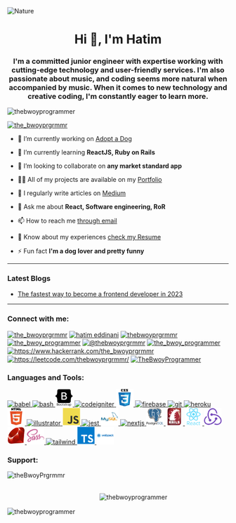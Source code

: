 <img src="https://i.ibb.co/bLwWjSM/finall.png" alt="Nature">

<h1 align="center">Hi 👋, I'm Hatim</h1>
<h3 align="center">I'm a committed junior engineer with expertise working with cutting-edge technology and user-friendly services. I'm also passionate about music, and coding seems more natural when accompanied by music. When it comes to new technology and creative coding, I'm constantly eager to learn more.</h3>

<p align="left"> <img src="https://komarev.com/ghpvc/?username=thebwoyprogrammer&label=Profile%20views&color=0e75b6&style=flat" alt="thebwoyprogrammer" /> </p>

<p align="left"> <a href="https://twitter.com/the_bwoyprgrmmr" target="blank"><img src="https://img.shields.io/twitter/follow/the_bwoyprgrmmr?logo=twitter&style=for-the-badge" alt="the_bwoyprgrmmr" /></a> </p>

- 🔭 I’m currently working on [Adopt a Dog](https://github.com/techwolf404/adopt-a-dog-frontend)

- 🌱 I’m currently learning **ReactJS, Ruby on Rails**

- 👯 I’m looking to collaborate on **any market standard app**

- 👨‍💻 All of my projects are available on my [Portfolio](https://hatim-engineer.tech/)

- 📝 I regularly write articles on [Medium](https://medium.com/@theBwoyPrgrmmr)

- 💬 Ask me about **React, Software engineering, RoR**

- 📫 How to reach me <a href="mailto:hatimeddinani@gmail.com">through email</a>

- 📄 Know about my experiences [check my Resume](https://docs.google.com/document/d/1X-RTl-oVIxL3ZHEpGZnKAqojkn9waVoAk-Ej1_BfHgA/edit)

- ⚡ Fun fact **I'm a dog lover and pretty funny**

----
### Latest Blogs
<!-- BLOG-POST-LIST:START -->
- [The fastest way to become a frontend developer in 2023](https://medium.com/@theBwoyPrgrmmr/the-fastest-way-to-become-a-frontend-developer-in-2023-67b9275b1126?source=rss-424a410f9ade------2)
<!-- BLOG-POST-LIST:END -->
----

<h3 align="left">Connect with me:</h3>
<p align="left">
<a href="https://twitter.com/the_bwoyprgrmmr" target="blank"><img align="center" src="https://raw.githubusercontent.com/rahuldkjain/github-profile-readme-generator/master/src/images/icons/Social/twitter.svg" alt="the_bwoyprgrmmr" height="30" width="40" /></a>
<a href="https://linkedin.com/in/hatim eddinani" target="blank"><img align="center" src="https://raw.githubusercontent.com/rahuldkjain/github-profile-readme-generator/master/src/images/icons/Social/linked-in-alt.svg" alt="hatim eddinani" height="30" width="40" /></a>
<a href="https://stackoverflow.com/users/thebwoyprgrmmr" target="blank"><img align="center" src="https://raw.githubusercontent.com/rahuldkjain/github-profile-readme-generator/master/src/images/icons/Social/stack-overflow.svg" alt="thebwoyprgrmmr" height="30" width="40" /></a>
<a href="https://instagram.com/the_bwoy_programmer" target="blank"><img align="center" src="https://raw.githubusercontent.com/rahuldkjain/github-profile-readme-generator/master/src/images/icons/Social/instagram.svg" alt="the_bwoy_programmer" height="30" width="40" /></a>
<a href="https://medium.com/@thebwoyprgrmmr" target="blank"><img align="center" src="https://raw.githubusercontent.com/rahuldkjain/github-profile-readme-generator/master/src/images/icons/Social/medium.svg" alt="@thebwoyprgrmmr" height="30" width="40" /></a>
<a href="https://www.youtube.com/c/the_bwoy_programmer" target="blank"><img align="center" src="https://raw.githubusercontent.com/rahuldkjain/github-profile-readme-generator/master/src/images/icons/Social/youtube.svg" alt="the_bwoy_programmer" height="30" width="40" /></a>
<a href="https://www.hackerrank.com/https://www.hackerrank.com/the_bwoyprgrmmr" target="blank"><img align="center" src="https://raw.githubusercontent.com/rahuldkjain/github-profile-readme-generator/master/src/images/icons/Social/hackerrank.svg" alt="https://www.hackerrank.com/the_bwoyprgrmmr" height="30" width="40" /></a>
<a href="https://www.leetcode.com/https://leetcode.com/thebwoyprgrmmr/" target="blank"><img align="center" src="https://raw.githubusercontent.com/rahuldkjain/github-profile-readme-generator/master/src/images/icons/Social/leet-code.svg" alt="https://leetcode.com/thebwoyprgrmmr/" height="30" width="40" /></a>
<a href="https://discord.gg/mnHwbXeZ" target="blank"><img align="center" src="https://raw.githubusercontent.com/rahuldkjain/github-profile-readme-generator/master/src/images/icons/Social/discord.svg" alt="TheBwoyProgrammer" height="30" width="40" /></a>
</p>

<h3 align="left">Languages and Tools:</h3>
<p align="left"> <a href="https://babeljs.io/" target="_blank" rel="noreferrer"> <img src="https://www.vectorlogo.zone/logos/babeljs/babeljs-icon.svg" alt="babel" width="40" height="40"/> </a> <a href="https://www.gnu.org/software/bash/" target="_blank" rel="noreferrer"> <img src="https://www.vectorlogo.zone/logos/gnu_bash/gnu_bash-icon.svg" alt="bash" width="40" height="40"/> </a> <a href="https://getbootstrap.com" target="_blank" rel="noreferrer"> <img src="https://raw.githubusercontent.com/devicons/devicon/master/icons/bootstrap/bootstrap-plain-wordmark.svg" alt="bootstrap" width="40" height="40"/> </a> <a href="https://codeigniter.com" target="_blank" rel="noreferrer"> <img src="https://cdn.worldvectorlogo.com/logos/codeigniter.svg" alt="codeigniter" width="40" height="40"/> </a> <a href="https://www.w3schools.com/css/" target="_blank" rel="noreferrer"> <img src="https://raw.githubusercontent.com/devicons/devicon/master/icons/css3/css3-original-wordmark.svg" alt="css3" width="40" height="40"/> </a> <a href="https://firebase.google.com/" target="_blank" rel="noreferrer"> <img src="https://www.vectorlogo.zone/logos/firebase/firebase-icon.svg" alt="firebase" width="40" height="40"/> </a> <a href="https://git-scm.com/" target="_blank" rel="noreferrer"> <img src="https://www.vectorlogo.zone/logos/git-scm/git-scm-icon.svg" alt="git" width="40" height="40"/> </a> <a href="https://heroku.com" target="_blank" rel="noreferrer"> <img src="https://www.vectorlogo.zone/logos/heroku/heroku-icon.svg" alt="heroku" width="40" height="40"/> </a> <a href="https://www.w3.org/html/" target="_blank" rel="noreferrer"> <img src="https://raw.githubusercontent.com/devicons/devicon/master/icons/html5/html5-original-wordmark.svg" alt="html5" width="40" height="40"/> </a> <a href="https://www.adobe.com/in/products/illustrator.html" target="_blank" rel="noreferrer"> <img src="https://www.vectorlogo.zone/logos/adobe_illustrator/adobe_illustrator-icon.svg" alt="illustrator" width="40" height="40"/> </a> <a href="https://developer.mozilla.org/en-US/docs/Web/JavaScript" target="_blank" rel="noreferrer"> <img src="https://raw.githubusercontent.com/devicons/devicon/master/icons/javascript/javascript-original.svg" alt="javascript" width="40" height="40"/> </a> <a href="https://jestjs.io" target="_blank" rel="noreferrer"> <img src="https://www.vectorlogo.zone/logos/jestjsio/jestjsio-icon.svg" alt="jest" width="40" height="40"/> </a> <a href="https://www.mysql.com/" target="_blank" rel="noreferrer"> <img src="https://raw.githubusercontent.com/devicons/devicon/master/icons/mysql/mysql-original-wordmark.svg" alt="mysql" width="40" height="40"/> </a> <a href="https://nextjs.org/" target="_blank" rel="noreferrer"> <img src="https://cdn.worldvectorlogo.com/logos/nextjs-2.svg" alt="nextjs" width="40" height="40"/> </a> <a href="https://www.postgresql.org" target="_blank" rel="noreferrer"> <img src="https://raw.githubusercontent.com/devicons/devicon/master/icons/postgresql/postgresql-original-wordmark.svg" alt="postgresql" width="40" height="40"/> </a> <a href="https://rubyonrails.org" target="_blank" rel="noreferrer"> <img src="https://raw.githubusercontent.com/devicons/devicon/master/icons/rails/rails-original-wordmark.svg" alt="rails" width="40" height="40"/> </a> <a href="https://reactjs.org/" target="_blank" rel="noreferrer"> <img src="https://raw.githubusercontent.com/devicons/devicon/master/icons/react/react-original-wordmark.svg" alt="react" width="40" height="40"/> </a> <a href="https://redux.js.org" target="_blank" rel="noreferrer"> <img src="https://raw.githubusercontent.com/devicons/devicon/master/icons/redux/redux-original.svg" alt="redux" width="40" height="40"/> </a> <a href="https://www.ruby-lang.org/en/" target="_blank" rel="noreferrer"> <img src="https://raw.githubusercontent.com/devicons/devicon/master/icons/ruby/ruby-original.svg" alt="ruby" width="40" height="40"/> </a> <a href="https://sass-lang.com" target="_blank" rel="noreferrer"> <img src="https://raw.githubusercontent.com/devicons/devicon/master/icons/sass/sass-original.svg" alt="sass" width="40" height="40"/> </a> <a href="https://tailwindcss.com/" target="_blank" rel="noreferrer"> <img src="https://www.vectorlogo.zone/logos/tailwindcss/tailwindcss-icon.svg" alt="tailwind" width="40" height="40"/> </a> <a href="https://www.typescriptlang.org/" target="_blank" rel="noreferrer"> <img src="https://raw.githubusercontent.com/devicons/devicon/master/icons/typescript/typescript-original.svg" alt="typescript" width="40" height="40"/> </a> <a href="https://webpack.js.org" target="_blank" rel="noreferrer"> <img src="https://raw.githubusercontent.com/devicons/devicon/d00d0969292a6569d45b06d3f350f463a0107b0d/icons/webpack/webpack-original-wordmark.svg" alt="webpack" width="40" height="40"/> </a> </p>

<h3 align="left">Support:</h3>
<p><a href="https://www.buymeacoffee.com/theBwoyPrgrmmr"> <img align="left" src="https://cdn.buymeacoffee.com/buttons/v2/default-yellow.png" height="50" width="210" alt="theBwoyPrgrmmr" /></a></p><br><br>

<p><img align="center" src="https://github-readme-stats.vercel.app/api/top-langs?username=thebwoyprogrammer&show_icons=true&locale=en&layout=compact" alt="thebwoyprogrammer" /></p>

<p><img align="center" src="https://github-readme-streak-stats.herokuapp.com/?user=thebwoyprogrammer" alt="thebwoyprogrammer" /></p>
